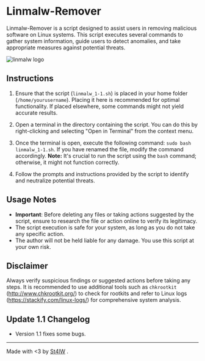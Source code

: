 # Linmalw-Remover

Linmalw-Remover is a script designed to assist users in removing malicious software on Linux systems. This script executes several commands to gather system information, guide users to detect anomalies, and take appropriate measures against potential threats.

![linmalw logo](https://raw.githubusercontent.com/Malwprotector/linux-malicious-software-remover/main/img/logo.png)

## Instructions

1. Ensure that the script (`linmalw_1-1.sh`) is placed in your home folder (`/home/yourusername`). Placing it here is recommended for optimal functionality. If placed elsewhere, some commands might not yield accurate results.

2. Open a terminal in the directory containing the script. You can do this by right-clicking and selecting "Open in Terminal" from the context menu.

3. Once the terminal is open, execute the following command: `sudo bash linmalw_1-1.sh`. If you have renamed the file, modify the command accordingly. **Note:** It's crucial to run the script using the `bash` command; otherwise, it might not function correctly.

4. Follow the prompts and instructions provided by the script to identify and neutralize potential threats.


## Usage Notes

- **Important**: Before deleting any files or taking actions suggested by the script, ensure to research the file or action online to verify its legitimacy.
- The script execution is safe for your system, as long as you do not take any specific action.
- The author will not be held liable for any damage. You use this script at your own risk.

## Disclaimer

Always verify suspicious findings or suggested actions before taking any steps. It is recommended to use additional tools such as `chkrootkit` (http://www.chkrootkit.org/) to check for rootkits and refer to Linux logs (https://stackify.com/linux-logs/) for comprehensive system analysis.

## Update 1.1 Changelog

- Version 1.1 fixes some bugs.

---
Made with <3 by [St4lW](https://www.st4lwolf.org)
.
